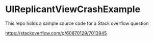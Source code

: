 # UIReplicantViewCrashExample
This repo holds a sample source code for a Stack overflow question

https://stackoverflow.com/q/60870129/7013945
